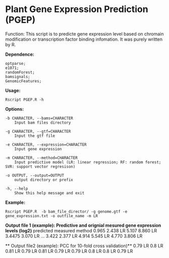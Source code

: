 # Plant Gene Expression Prediction (PGEP)


Function: This script is to predicte gene expression level based on chromain modification or transcription factor binding infomation. It was purely written by R.

**Dependence:**  
	
	optparse;  
	e1071;  
	randomForest;  
	bamsignals;  
	GenomicFeatures;  

**Usage:**  

	Rscript PGEP.R -h

**Options:**

	-b CHARACTER, --bams=CHARACTER
		Input bam files directory

	-g CHARACTER, --gtf=CHARACTER
		Input the gtf file

	-e CHARACTER, --expression=CHARACTER
		Input gene expression

	-m CHARACTER, --method=CHARACTER
		Input predictive model (LR: linear regression; RF: random forest; SVR: support vector regresison)

	-o OUTPUT, --output=OUTPUT
		output directory or prefix

	-h, --help
		Show this help message and exit
		
**Example:**
    
    Rscript PGEP.R  -b bam_file_director/ -g genome.gtf -e gene_expression.txt -o outfile_name -m LR
    
**Output file 1 (example): Predictive and orignial mesured gene expression levels (log2)**
    predicted	    measured	    method
    0.965	2.438    LR
    5.107	8.860    LR
    3.4475	3.070    LR
...
3.422	2.377	LR
4.914	5.545	LR
4.770	3.806	LR

** Output file2 (example): PCC for 10-fold cross validation)**
0.79	LR
0.8	LR
0.81	LR
0.79	LR
0.81	LR
0.79	LR
0.79	LR
0.8	LR
0.8	LR
0.79	LR

